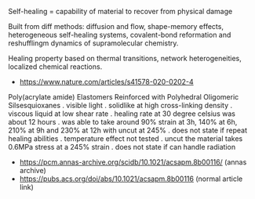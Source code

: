Self-healing = capability of material to recover from physical damage 

Built from diff methods: diffusion and flow, shape-memory effects, heterogeneous self-healing systems, covalent-bond reformation and reshufflingm dynamics of supramolecular chemistry.

Healing property based on thermal transitions, network heterogeneities, localized chemical reactions.
- https://www.nature.com/articles/s41578-020-0202-4


Poly(acrylate amide)
Elastomers Reinforced with Polyhedral Oligomeric Silsesquioxanes
. visible light
. solidlike at high cross-linking density
. viscous liquid at low shear rate
. healing rate at 30 degree celsius was about 12 hours
. was able to take around 90% strain at 3h, 140% at 6h, 210% at 9h and 230% at 12h with uncut at 245%
. does not state if repeat healing abilities
. temperature effect not tested 
. uncut the material takes 0.6MPa stress at a 245% strain
. does not state if can handle radiation
- https://pcm.annas-archive.org/scidb/10.1021/acsapm.8b00116/ (annas archive)
- https://pubs.acs.org/doi/abs/10.1021/acsapm.8b00116 (normal article link)



